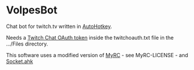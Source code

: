 # VolpesBot
 Chat bot for twitch.tv written in [AutoHotkey](http://ahkscript.org/).

Needs a [Twitch Chat OAuth token](https://twitchapps.com/tmi/) inside the twitchoauth.txt file in the .../Files directory.

This software uses a modified version of [MyRC](https://github.com/G33kDude/MyRC) - see MyRC-LICENSE - and [Socket.ahk](https://github.com/G33kDude/Socket.ahk)